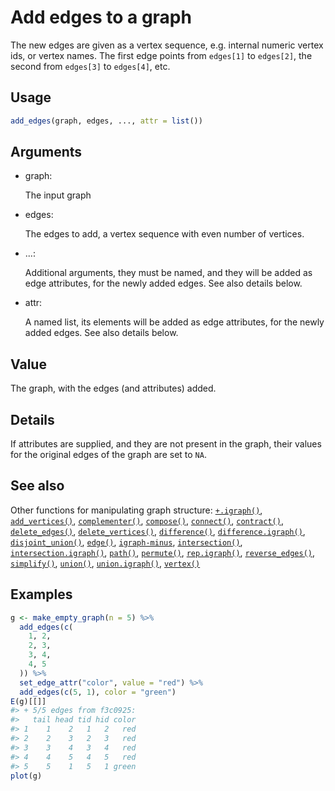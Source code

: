 # Add edges to a graph

The new edges are given as a vertex sequence, e.g. internal numeric
vertex ids, or vertex names. The first edge points from `edges[1]` to
`edges[2]`, the second from `edges[3]` to `edges[4]`, etc.

## Usage

``` r
add_edges(graph, edges, ..., attr = list())
```

## Arguments

- graph:

  The input graph

- edges:

  The edges to add, a vertex sequence with even number of vertices.

- ...:

  Additional arguments, they must be named, and they will be added as
  edge attributes, for the newly added edges. See also details below.

- attr:

  A named list, its elements will be added as edge attributes, for the
  newly added edges. See also details below.

## Value

The graph, with the edges (and attributes) added.

## Details

If attributes are supplied, and they are not present in the graph, their
values for the original edges of the graph are set to `NA`.

## See also

Other functions for manipulating graph structure:
[`+.igraph()`](https://r.igraph.org/reference/plus-.igraph.md),
[`add_vertices()`](https://r.igraph.org/reference/add_vertices.md),
[`complementer()`](https://r.igraph.org/reference/complementer.md),
[`compose()`](https://r.igraph.org/reference/compose.md),
[`connect()`](https://r.igraph.org/reference/ego.md),
[`contract()`](https://r.igraph.org/reference/contract.md),
[`delete_edges()`](https://r.igraph.org/reference/delete_edges.md),
[`delete_vertices()`](https://r.igraph.org/reference/delete_vertices.md),
[`difference()`](https://r.igraph.org/reference/difference.md),
[`difference.igraph()`](https://r.igraph.org/reference/difference.igraph.md),
[`disjoint_union()`](https://r.igraph.org/reference/disjoint_union.md),
[`edge()`](https://r.igraph.org/reference/edge.md),
[`igraph-minus`](https://r.igraph.org/reference/igraph-minus.md),
[`intersection()`](https://r.igraph.org/reference/intersection.md),
[`intersection.igraph()`](https://r.igraph.org/reference/intersection.igraph.md),
[`path()`](https://r.igraph.org/reference/path.md),
[`permute()`](https://r.igraph.org/reference/permute.md),
[`rep.igraph()`](https://r.igraph.org/reference/rep.igraph.md),
[`reverse_edges()`](https://r.igraph.org/reference/reverse_edges.md),
[`simplify()`](https://r.igraph.org/reference/simplify.md),
[`union()`](https://r.igraph.org/reference/union.md),
[`union.igraph()`](https://r.igraph.org/reference/union.igraph.md),
[`vertex()`](https://r.igraph.org/reference/vertex.md)

## Examples

``` r
g <- make_empty_graph(n = 5) %>%
  add_edges(c(
    1, 2,
    2, 3,
    3, 4,
    4, 5
  )) %>%
  set_edge_attr("color", value = "red") %>%
  add_edges(c(5, 1), color = "green")
E(g)[[]]
#> + 5/5 edges from f3c0925:
#>   tail head tid hid color
#> 1    1    2   1   2   red
#> 2    2    3   2   3   red
#> 3    3    4   3   4   red
#> 4    4    5   4   5   red
#> 5    5    1   5   1 green
plot(g)
```
